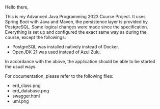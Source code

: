 Hello there,

This is my Advanced Java Programming 2023 Course Project. It uses Spring Boot with Java and Maven, the persistence layer is provided by PostgreSQL. Some logical changes were made since the specification. Everything is set up and configured the exact same way as during the course, except the followings:

* PostgreSQL was installed natively instead of Docker.
* OpenJDK 21 was used instead of Azul Zulu.

In accordance with the above, the application should be able to be started the usual ways.

For documentation, please refer to the following files:

* erd_class.png
* erd_database.png
* swagger.html
* uml.png

